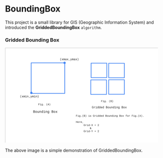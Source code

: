 # BoundingBox
This project is a small library for GIS (Geographic Information System) and introduced the **GriddedBoundingBox** `algorithm`.

### Gridded Bounding Box

![GriddedBoundingBox](bounding-box-4.png) 

The above image is a simple demonstration of GriddedBoundingBox.
